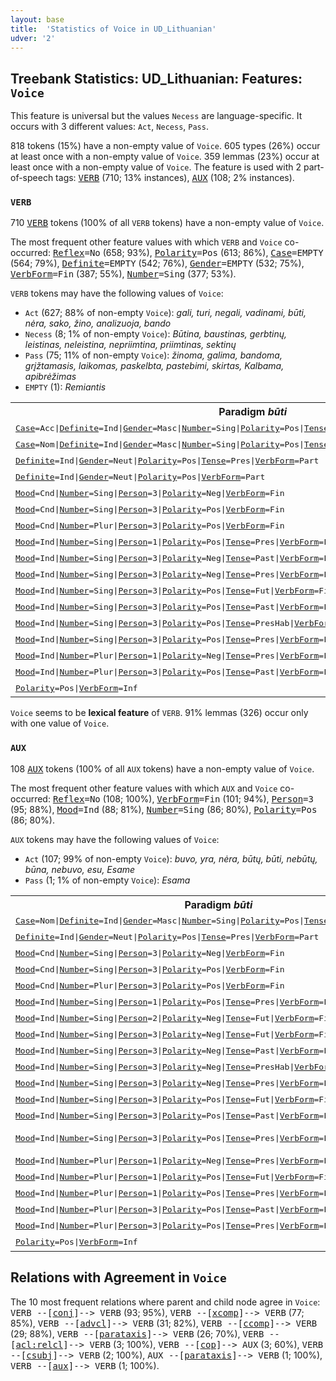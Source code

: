 ```yaml
---
layout: base
title:  'Statistics of Voice in UD_Lithuanian'
udver: '2'
---
```


## Treebank Statistics: UD_Lithuanian: Features: `Voice`

This feature is universal but the values `Necess` are language-specific.
It occurs with 3 different values: `Act`, `Necess`, `Pass`.

818 tokens (15%) have a non-empty value of `Voice`.
605 types (26%) occur at least once with a non-empty value of `Voice`.
359 lemmas (23%) occur at least once with a non-empty value of `Voice`.
The feature is used with 2 part-of-speech tags: <tt><a href="lt-pos-VERB.html">VERB</a></tt> (710; 13% instances), <tt><a href="lt-pos-AUX.html">AUX</a></tt> (108; 2% instances).

### `VERB`

710 <tt><a href="lt-pos-VERB.html">VERB</a></tt> tokens (100% of all `VERB` tokens) have a non-empty value of `Voice`.

The most frequent other feature values with which `VERB` and `Voice` co-occurred: <tt><a href="lt-feat-Reflex.html">Reflex</a></tt><tt>=No</tt> (658; 93%), <tt><a href="lt-feat-Polarity.html">Polarity</a></tt><tt>=Pos</tt> (613; 86%), <tt><a href="lt-feat-Case.html">Case</a></tt><tt>=EMPTY</tt> (564; 79%), <tt><a href="lt-feat-Definite.html">Definite</a></tt><tt>=EMPTY</tt> (542; 76%), <tt><a href="lt-feat-Gender.html">Gender</a></tt><tt>=EMPTY</tt> (532; 75%), <tt><a href="lt-feat-VerbForm.html">VerbForm</a></tt><tt>=Fin</tt> (387; 55%), <tt><a href="lt-feat-Number.html">Number</a></tt><tt>=Sing</tt> (377; 53%).

`VERB` tokens may have the following values of `Voice`:

* `Act` (627; 88% of non-empty `Voice`): <em>gali, turi, negali, vadinami, būti, nėra, sako, žino, analizuoja, bando</em>
* `Necess` (8; 1% of non-empty `Voice`): <em>Būtina, baustinas, gerbtinų, leistinas, neleistina, nepriimtina, priimtinas, sektinų</em>
* `Pass` (75; 11% of non-empty `Voice`): <em>žinoma, galima, bandoma, grįžtamasis, laikomas, paskelbta, pastebimi, skirtas, Kalbama, apibrėžimas</em>
* `EMPTY` (1): <em>Remiantis</em>

<table>
  <tr><th>Paradigm <i>būti</i></th><th><tt>Act</tt></th><th><tt>Pass</tt></th><th><tt>Necess</tt></th></tr>
  <tr><td><tt><tt><a href="lt-feat-Case.html">Case</a></tt><tt>=Acc</tt>|<tt><a href="lt-feat-Definite.html">Definite</a></tt><tt>=Ind</tt>|<tt><a href="lt-feat-Gender.html">Gender</a></tt><tt>=Masc</tt>|<tt><a href="lt-feat-Number.html">Number</a></tt><tt>=Sing</tt>|<tt><a href="lt-feat-Polarity.html">Polarity</a></tt><tt>=Pos</tt>|<tt><a href="lt-feat-Tense.html">Tense</a></tt><tt>=Pres</tt>|<tt><a href="lt-feat-VerbForm.html">VerbForm</a></tt><tt>=Part</tt></tt></td><td><em>esantį</em></td><td></td><td></td></tr>
  <tr><td><tt><tt><a href="lt-feat-Case.html">Case</a></tt><tt>=Nom</tt>|<tt><a href="lt-feat-Definite.html">Definite</a></tt><tt>=Ind</tt>|<tt><a href="lt-feat-Gender.html">Gender</a></tt><tt>=Masc</tt>|<tt><a href="lt-feat-Number.html">Number</a></tt><tt>=Sing</tt>|<tt><a href="lt-feat-Polarity.html">Polarity</a></tt><tt>=Pos</tt>|<tt><a href="lt-feat-Tense.html">Tense</a></tt><tt>=Past</tt>|<tt><a href="lt-feat-Variant.html">Variant</a></tt><tt>=Short</tt>|<tt><a href="lt-feat-VerbForm.html">VerbForm</a></tt><tt>=Part</tt></tt></td><td><em>buvęs</em></td><td></td><td></td></tr>
  <tr><td><tt><tt><a href="lt-feat-Definite.html">Definite</a></tt><tt>=Ind</tt>|<tt><a href="lt-feat-Gender.html">Gender</a></tt><tt>=Neut</tt>|<tt><a href="lt-feat-Polarity.html">Polarity</a></tt><tt>=Pos</tt>|<tt><a href="lt-feat-Tense.html">Tense</a></tt><tt>=Pres</tt>|<tt><a href="lt-feat-VerbForm.html">VerbForm</a></tt><tt>=Part</tt></tt></td><td></td><td><em>esama</em></td><td></td></tr>
  <tr><td><tt><tt><a href="lt-feat-Definite.html">Definite</a></tt><tt>=Ind</tt>|<tt><a href="lt-feat-Gender.html">Gender</a></tt><tt>=Neut</tt>|<tt><a href="lt-feat-Polarity.html">Polarity</a></tt><tt>=Pos</tt>|<tt><a href="lt-feat-VerbForm.html">VerbForm</a></tt><tt>=Part</tt></tt></td><td></td><td></td><td><em>Būtina</em></td></tr>
  <tr><td><tt><tt><a href="lt-feat-Mood.html">Mood</a></tt><tt>=Cnd</tt>|<tt><a href="lt-feat-Number.html">Number</a></tt><tt>=Sing</tt>|<tt><a href="lt-feat-Person.html">Person</a></tt><tt>=3</tt>|<tt><a href="lt-feat-Polarity.html">Polarity</a></tt><tt>=Neg</tt>|<tt><a href="lt-feat-VerbForm.html">VerbForm</a></tt><tt>=Fin</tt></tt></td><td><em>nebūtų</em></td><td></td><td></td></tr>
  <tr><td><tt><tt><a href="lt-feat-Mood.html">Mood</a></tt><tt>=Cnd</tt>|<tt><a href="lt-feat-Number.html">Number</a></tt><tt>=Sing</tt>|<tt><a href="lt-feat-Person.html">Person</a></tt><tt>=3</tt>|<tt><a href="lt-feat-Polarity.html">Polarity</a></tt><tt>=Pos</tt>|<tt><a href="lt-feat-VerbForm.html">VerbForm</a></tt><tt>=Fin</tt></tt></td><td><em>būtų</em></td><td></td><td></td></tr>
  <tr><td><tt><tt><a href="lt-feat-Mood.html">Mood</a></tt><tt>=Cnd</tt>|<tt><a href="lt-feat-Number.html">Number</a></tt><tt>=Plur</tt>|<tt><a href="lt-feat-Person.html">Person</a></tt><tt>=3</tt>|<tt><a href="lt-feat-Polarity.html">Polarity</a></tt><tt>=Pos</tt>|<tt><a href="lt-feat-VerbForm.html">VerbForm</a></tt><tt>=Fin</tt></tt></td><td><em>būtų</em></td><td></td><td></td></tr>
  <tr><td><tt><tt><a href="lt-feat-Mood.html">Mood</a></tt><tt>=Ind</tt>|<tt><a href="lt-feat-Number.html">Number</a></tt><tt>=Sing</tt>|<tt><a href="lt-feat-Person.html">Person</a></tt><tt>=1</tt>|<tt><a href="lt-feat-Polarity.html">Polarity</a></tt><tt>=Pos</tt>|<tt><a href="lt-feat-Tense.html">Tense</a></tt><tt>=Pres</tt>|<tt><a href="lt-feat-VerbForm.html">VerbForm</a></tt><tt>=Fin</tt></tt></td><td><em>Esu</em></td><td></td><td></td></tr>
  <tr><td><tt><tt><a href="lt-feat-Mood.html">Mood</a></tt><tt>=Ind</tt>|<tt><a href="lt-feat-Number.html">Number</a></tt><tt>=Sing</tt>|<tt><a href="lt-feat-Person.html">Person</a></tt><tt>=3</tt>|<tt><a href="lt-feat-Polarity.html">Polarity</a></tt><tt>=Neg</tt>|<tt><a href="lt-feat-Tense.html">Tense</a></tt><tt>=Past</tt>|<tt><a href="lt-feat-VerbForm.html">VerbForm</a></tt><tt>=Fin</tt></tt></td><td><em>nebuvo</em></td><td></td><td></td></tr>
  <tr><td><tt><tt><a href="lt-feat-Mood.html">Mood</a></tt><tt>=Ind</tt>|<tt><a href="lt-feat-Number.html">Number</a></tt><tt>=Sing</tt>|<tt><a href="lt-feat-Person.html">Person</a></tt><tt>=3</tt>|<tt><a href="lt-feat-Polarity.html">Polarity</a></tt><tt>=Neg</tt>|<tt><a href="lt-feat-Tense.html">Tense</a></tt><tt>=Pres</tt>|<tt><a href="lt-feat-VerbForm.html">VerbForm</a></tt><tt>=Fin</tt></tt></td><td><em>nėra</em></td><td></td><td></td></tr>
  <tr><td><tt><tt><a href="lt-feat-Mood.html">Mood</a></tt><tt>=Ind</tt>|<tt><a href="lt-feat-Number.html">Number</a></tt><tt>=Sing</tt>|<tt><a href="lt-feat-Person.html">Person</a></tt><tt>=3</tt>|<tt><a href="lt-feat-Polarity.html">Polarity</a></tt><tt>=Pos</tt>|<tt><a href="lt-feat-Tense.html">Tense</a></tt><tt>=Fut</tt>|<tt><a href="lt-feat-VerbForm.html">VerbForm</a></tt><tt>=Fin</tt></tt></td><td><em>bus</em></td><td></td><td></td></tr>
  <tr><td><tt><tt><a href="lt-feat-Mood.html">Mood</a></tt><tt>=Ind</tt>|<tt><a href="lt-feat-Number.html">Number</a></tt><tt>=Sing</tt>|<tt><a href="lt-feat-Person.html">Person</a></tt><tt>=3</tt>|<tt><a href="lt-feat-Polarity.html">Polarity</a></tt><tt>=Pos</tt>|<tt><a href="lt-feat-Tense.html">Tense</a></tt><tt>=Past</tt>|<tt><a href="lt-feat-VerbForm.html">VerbForm</a></tt><tt>=Fin</tt></tt></td><td><em>buvo</em></td><td></td><td></td></tr>
  <tr><td><tt><tt><a href="lt-feat-Mood.html">Mood</a></tt><tt>=Ind</tt>|<tt><a href="lt-feat-Number.html">Number</a></tt><tt>=Sing</tt>|<tt><a href="lt-feat-Person.html">Person</a></tt><tt>=3</tt>|<tt><a href="lt-feat-Polarity.html">Polarity</a></tt><tt>=Pos</tt>|<tt><a href="lt-feat-Tense.html">Tense</a></tt><tt>=PresHab</tt>|<tt><a href="lt-feat-VerbForm.html">VerbForm</a></tt><tt>=Fin</tt></tt></td><td><em>būna</em></td><td></td><td></td></tr>
  <tr><td><tt><tt><a href="lt-feat-Mood.html">Mood</a></tt><tt>=Ind</tt>|<tt><a href="lt-feat-Number.html">Number</a></tt><tt>=Sing</tt>|<tt><a href="lt-feat-Person.html">Person</a></tt><tt>=3</tt>|<tt><a href="lt-feat-Polarity.html">Polarity</a></tt><tt>=Pos</tt>|<tt><a href="lt-feat-Tense.html">Tense</a></tt><tt>=Pres</tt>|<tt><a href="lt-feat-VerbForm.html">VerbForm</a></tt><tt>=Fin</tt></tt></td><td><em>yra</em></td><td></td><td></td></tr>
  <tr><td><tt><tt><a href="lt-feat-Mood.html">Mood</a></tt><tt>=Ind</tt>|<tt><a href="lt-feat-Number.html">Number</a></tt><tt>=Plur</tt>|<tt><a href="lt-feat-Person.html">Person</a></tt><tt>=1</tt>|<tt><a href="lt-feat-Polarity.html">Polarity</a></tt><tt>=Neg</tt>|<tt><a href="lt-feat-Tense.html">Tense</a></tt><tt>=Pres</tt>|<tt><a href="lt-feat-VerbForm.html">VerbForm</a></tt><tt>=Fin</tt></tt></td><td><em>Nesame</em></td><td></td><td></td></tr>
  <tr><td><tt><tt><a href="lt-feat-Mood.html">Mood</a></tt><tt>=Ind</tt>|<tt><a href="lt-feat-Number.html">Number</a></tt><tt>=Plur</tt>|<tt><a href="lt-feat-Person.html">Person</a></tt><tt>=3</tt>|<tt><a href="lt-feat-Polarity.html">Polarity</a></tt><tt>=Pos</tt>|<tt><a href="lt-feat-Tense.html">Tense</a></tt><tt>=Past</tt>|<tt><a href="lt-feat-VerbForm.html">VerbForm</a></tt><tt>=Fin</tt></tt></td><td><em>buvo</em></td><td></td><td></td></tr>
  <tr><td><tt><tt><a href="lt-feat-Polarity.html">Polarity</a></tt><tt>=Pos</tt>|<tt><a href="lt-feat-VerbForm.html">VerbForm</a></tt><tt>=Inf</tt></tt></td><td><em>būti</em></td><td></td><td></td></tr>
</table>

`Voice` seems to be **lexical feature** of `VERB`. 91% lemmas (326) occur only with one value of `Voice`.

### `AUX`

108 <tt><a href="lt-pos-AUX.html">AUX</a></tt> tokens (100% of all `AUX` tokens) have a non-empty value of `Voice`.

The most frequent other feature values with which `AUX` and `Voice` co-occurred: <tt><a href="lt-feat-Reflex.html">Reflex</a></tt><tt>=No</tt> (108; 100%), <tt><a href="lt-feat-VerbForm.html">VerbForm</a></tt><tt>=Fin</tt> (101; 94%), <tt><a href="lt-feat-Person.html">Person</a></tt><tt>=3</tt> (95; 88%), <tt><a href="lt-feat-Mood.html">Mood</a></tt><tt>=Ind</tt> (88; 81%), <tt><a href="lt-feat-Number.html">Number</a></tt><tt>=Sing</tt> (86; 80%), <tt><a href="lt-feat-Polarity.html">Polarity</a></tt><tt>=Pos</tt> (86; 80%).

`AUX` tokens may have the following values of `Voice`:

* `Act` (107; 99% of non-empty `Voice`): <em>buvo, yra, nėra, būtų, būti, nebūtų, būna, nebuvo, esu, Esame</em>
* `Pass` (1; 1% of non-empty `Voice`): <em>Esama</em>

<table>
  <tr><th>Paradigm <i>būti</i></th><th><tt>Act</tt></th><th><tt>Pass</tt></th></tr>
  <tr><td><tt><tt><a href="lt-feat-Case.html">Case</a></tt><tt>=Nom</tt>|<tt><a href="lt-feat-Definite.html">Definite</a></tt><tt>=Ind</tt>|<tt><a href="lt-feat-Gender.html">Gender</a></tt><tt>=Masc</tt>|<tt><a href="lt-feat-Number.html">Number</a></tt><tt>=Sing</tt>|<tt><a href="lt-feat-Polarity.html">Polarity</a></tt><tt>=Pos</tt>|<tt><a href="lt-feat-Tense.html">Tense</a></tt><tt>=Pres</tt>|<tt><a href="lt-feat-VerbForm.html">VerbForm</a></tt><tt>=Part</tt></tt></td><td><em>esąs</em></td><td></td></tr>
  <tr><td><tt><tt><a href="lt-feat-Definite.html">Definite</a></tt><tt>=Ind</tt>|<tt><a href="lt-feat-Gender.html">Gender</a></tt><tt>=Neut</tt>|<tt><a href="lt-feat-Polarity.html">Polarity</a></tt><tt>=Pos</tt>|<tt><a href="lt-feat-Tense.html">Tense</a></tt><tt>=Pres</tt>|<tt><a href="lt-feat-VerbForm.html">VerbForm</a></tt><tt>=Part</tt></tt></td><td><em>esą</em></td><td><em>Esama</em></td></tr>
  <tr><td><tt><tt><a href="lt-feat-Mood.html">Mood</a></tt><tt>=Cnd</tt>|<tt><a href="lt-feat-Number.html">Number</a></tt><tt>=Sing</tt>|<tt><a href="lt-feat-Person.html">Person</a></tt><tt>=3</tt>|<tt><a href="lt-feat-Polarity.html">Polarity</a></tt><tt>=Neg</tt>|<tt><a href="lt-feat-VerbForm.html">VerbForm</a></tt><tt>=Fin</tt></tt></td><td><em>nebūtų</em></td><td></td></tr>
  <tr><td><tt><tt><a href="lt-feat-Mood.html">Mood</a></tt><tt>=Cnd</tt>|<tt><a href="lt-feat-Number.html">Number</a></tt><tt>=Sing</tt>|<tt><a href="lt-feat-Person.html">Person</a></tt><tt>=3</tt>|<tt><a href="lt-feat-Polarity.html">Polarity</a></tt><tt>=Pos</tt>|<tt><a href="lt-feat-VerbForm.html">VerbForm</a></tt><tt>=Fin</tt></tt></td><td><em>būtų</em></td><td></td></tr>
  <tr><td><tt><tt><a href="lt-feat-Mood.html">Mood</a></tt><tt>=Cnd</tt>|<tt><a href="lt-feat-Number.html">Number</a></tt><tt>=Plur</tt>|<tt><a href="lt-feat-Person.html">Person</a></tt><tt>=3</tt>|<tt><a href="lt-feat-Polarity.html">Polarity</a></tt><tt>=Pos</tt>|<tt><a href="lt-feat-VerbForm.html">VerbForm</a></tt><tt>=Fin</tt></tt></td><td><em>būtų</em></td><td></td></tr>
  <tr><td><tt><tt><a href="lt-feat-Mood.html">Mood</a></tt><tt>=Ind</tt>|<tt><a href="lt-feat-Number.html">Number</a></tt><tt>=Sing</tt>|<tt><a href="lt-feat-Person.html">Person</a></tt><tt>=1</tt>|<tt><a href="lt-feat-Polarity.html">Polarity</a></tt><tt>=Pos</tt>|<tt><a href="lt-feat-Tense.html">Tense</a></tt><tt>=Pres</tt>|<tt><a href="lt-feat-VerbForm.html">VerbForm</a></tt><tt>=Fin</tt></tt></td><td><em>esu</em></td><td></td></tr>
  <tr><td><tt><tt><a href="lt-feat-Mood.html">Mood</a></tt><tt>=Ind</tt>|<tt><a href="lt-feat-Number.html">Number</a></tt><tt>=Sing</tt>|<tt><a href="lt-feat-Person.html">Person</a></tt><tt>=2</tt>|<tt><a href="lt-feat-Polarity.html">Polarity</a></tt><tt>=Neg</tt>|<tt><a href="lt-feat-Tense.html">Tense</a></tt><tt>=Fut</tt>|<tt><a href="lt-feat-VerbForm.html">VerbForm</a></tt><tt>=Fin</tt></tt></td><td><em>nebūsi</em></td><td></td></tr>
  <tr><td><tt><tt><a href="lt-feat-Mood.html">Mood</a></tt><tt>=Ind</tt>|<tt><a href="lt-feat-Number.html">Number</a></tt><tt>=Sing</tt>|<tt><a href="lt-feat-Person.html">Person</a></tt><tt>=3</tt>|<tt><a href="lt-feat-Polarity.html">Polarity</a></tt><tt>=Neg</tt>|<tt><a href="lt-feat-Tense.html">Tense</a></tt><tt>=Fut</tt>|<tt><a href="lt-feat-VerbForm.html">VerbForm</a></tt><tt>=Fin</tt></tt></td><td><em>nebus</em></td><td></td></tr>
  <tr><td><tt><tt><a href="lt-feat-Mood.html">Mood</a></tt><tt>=Ind</tt>|<tt><a href="lt-feat-Number.html">Number</a></tt><tt>=Sing</tt>|<tt><a href="lt-feat-Person.html">Person</a></tt><tt>=3</tt>|<tt><a href="lt-feat-Polarity.html">Polarity</a></tt><tt>=Neg</tt>|<tt><a href="lt-feat-Tense.html">Tense</a></tt><tt>=Past</tt>|<tt><a href="lt-feat-VerbForm.html">VerbForm</a></tt><tt>=Fin</tt></tt></td><td><em>nebuvo</em></td><td></td></tr>
  <tr><td><tt><tt><a href="lt-feat-Mood.html">Mood</a></tt><tt>=Ind</tt>|<tt><a href="lt-feat-Number.html">Number</a></tt><tt>=Sing</tt>|<tt><a href="lt-feat-Person.html">Person</a></tt><tt>=3</tt>|<tt><a href="lt-feat-Polarity.html">Polarity</a></tt><tt>=Neg</tt>|<tt><a href="lt-feat-Tense.html">Tense</a></tt><tt>=PresHab</tt>|<tt><a href="lt-feat-VerbForm.html">VerbForm</a></tt><tt>=Fin</tt></tt></td><td><em>nebūna</em></td><td></td></tr>
  <tr><td><tt><tt><a href="lt-feat-Mood.html">Mood</a></tt><tt>=Ind</tt>|<tt><a href="lt-feat-Number.html">Number</a></tt><tt>=Sing</tt>|<tt><a href="lt-feat-Person.html">Person</a></tt><tt>=3</tt>|<tt><a href="lt-feat-Polarity.html">Polarity</a></tt><tt>=Neg</tt>|<tt><a href="lt-feat-Tense.html">Tense</a></tt><tt>=Pres</tt>|<tt><a href="lt-feat-VerbForm.html">VerbForm</a></tt><tt>=Fin</tt></tt></td><td><em>nėra</em></td><td></td></tr>
  <tr><td><tt><tt><a href="lt-feat-Mood.html">Mood</a></tt><tt>=Ind</tt>|<tt><a href="lt-feat-Number.html">Number</a></tt><tt>=Sing</tt>|<tt><a href="lt-feat-Person.html">Person</a></tt><tt>=3</tt>|<tt><a href="lt-feat-Polarity.html">Polarity</a></tt><tt>=Pos</tt>|<tt><a href="lt-feat-Tense.html">Tense</a></tt><tt>=Fut</tt>|<tt><a href="lt-feat-VerbForm.html">VerbForm</a></tt><tt>=Fin</tt></tt></td><td><em>bus</em></td><td></td></tr>
  <tr><td><tt><tt><a href="lt-feat-Mood.html">Mood</a></tt><tt>=Ind</tt>|<tt><a href="lt-feat-Number.html">Number</a></tt><tt>=Sing</tt>|<tt><a href="lt-feat-Person.html">Person</a></tt><tt>=3</tt>|<tt><a href="lt-feat-Polarity.html">Polarity</a></tt><tt>=Pos</tt>|<tt><a href="lt-feat-Tense.html">Tense</a></tt><tt>=Past</tt>|<tt><a href="lt-feat-VerbForm.html">VerbForm</a></tt><tt>=Fin</tt></tt></td><td><em>buvo</em></td><td></td></tr>
  <tr><td><tt><tt><a href="lt-feat-Mood.html">Mood</a></tt><tt>=Ind</tt>|<tt><a href="lt-feat-Number.html">Number</a></tt><tt>=Sing</tt>|<tt><a href="lt-feat-Person.html">Person</a></tt><tt>=3</tt>|<tt><a href="lt-feat-Polarity.html">Polarity</a></tt><tt>=Pos</tt>|<tt><a href="lt-feat-Tense.html">Tense</a></tt><tt>=Pres</tt>|<tt><a href="lt-feat-VerbForm.html">VerbForm</a></tt><tt>=Fin</tt></tt></td><td><em>yra, būna</em></td><td></td></tr>
  <tr><td><tt><tt><a href="lt-feat-Mood.html">Mood</a></tt><tt>=Ind</tt>|<tt><a href="lt-feat-Number.html">Number</a></tt><tt>=Plur</tt>|<tt><a href="lt-feat-Person.html">Person</a></tt><tt>=1</tt>|<tt><a href="lt-feat-Polarity.html">Polarity</a></tt><tt>=Neg</tt>|<tt><a href="lt-feat-Tense.html">Tense</a></tt><tt>=Pres</tt>|<tt><a href="lt-feat-VerbForm.html">VerbForm</a></tt><tt>=Fin</tt></tt></td><td><em>nesame</em></td><td></td></tr>
  <tr><td><tt><tt><a href="lt-feat-Mood.html">Mood</a></tt><tt>=Ind</tt>|<tt><a href="lt-feat-Number.html">Number</a></tt><tt>=Plur</tt>|<tt><a href="lt-feat-Person.html">Person</a></tt><tt>=1</tt>|<tt><a href="lt-feat-Polarity.html">Polarity</a></tt><tt>=Pos</tt>|<tt><a href="lt-feat-Tense.html">Tense</a></tt><tt>=Fut</tt>|<tt><a href="lt-feat-VerbForm.html">VerbForm</a></tt><tt>=Fin</tt></tt></td><td><em>būsime</em></td><td></td></tr>
  <tr><td><tt><tt><a href="lt-feat-Mood.html">Mood</a></tt><tt>=Ind</tt>|<tt><a href="lt-feat-Number.html">Number</a></tt><tt>=Plur</tt>|<tt><a href="lt-feat-Person.html">Person</a></tt><tt>=1</tt>|<tt><a href="lt-feat-Polarity.html">Polarity</a></tt><tt>=Pos</tt>|<tt><a href="lt-feat-Tense.html">Tense</a></tt><tt>=Pres</tt>|<tt><a href="lt-feat-VerbForm.html">VerbForm</a></tt><tt>=Fin</tt></tt></td><td><em>Esame</em></td><td></td></tr>
  <tr><td><tt><tt><a href="lt-feat-Mood.html">Mood</a></tt><tt>=Ind</tt>|<tt><a href="lt-feat-Number.html">Number</a></tt><tt>=Plur</tt>|<tt><a href="lt-feat-Person.html">Person</a></tt><tt>=3</tt>|<tt><a href="lt-feat-Polarity.html">Polarity</a></tt><tt>=Pos</tt>|<tt><a href="lt-feat-Tense.html">Tense</a></tt><tt>=Past</tt>|<tt><a href="lt-feat-VerbForm.html">VerbForm</a></tt><tt>=Fin</tt></tt></td><td><em>buvo</em></td><td></td></tr>
  <tr><td><tt><tt><a href="lt-feat-Mood.html">Mood</a></tt><tt>=Ind</tt>|<tt><a href="lt-feat-Number.html">Number</a></tt><tt>=Plur</tt>|<tt><a href="lt-feat-Person.html">Person</a></tt><tt>=3</tt>|<tt><a href="lt-feat-Polarity.html">Polarity</a></tt><tt>=Pos</tt>|<tt><a href="lt-feat-Tense.html">Tense</a></tt><tt>=Pres</tt>|<tt><a href="lt-feat-VerbForm.html">VerbForm</a></tt><tt>=Fin</tt></tt></td><td><em>yra</em></td><td></td></tr>
  <tr><td><tt><tt><a href="lt-feat-Polarity.html">Polarity</a></tt><tt>=Pos</tt>|<tt><a href="lt-feat-VerbForm.html">VerbForm</a></tt><tt>=Inf</tt></tt></td><td><em>būti</em></td><td></td></tr>
</table>

## Relations with Agreement in `Voice`

The 10 most frequent relations where parent and child node agree in `Voice`:
<tt>VERB --[<tt><a href="lt-dep-conj.html">conj</a></tt>]--> VERB</tt> (93; 95%),
<tt>VERB --[<tt><a href="lt-dep-xcomp.html">xcomp</a></tt>]--> VERB</tt> (77; 85%),
<tt>VERB --[<tt><a href="lt-dep-advcl.html">advcl</a></tt>]--> VERB</tt> (31; 82%),
<tt>VERB --[<tt><a href="lt-dep-ccomp.html">ccomp</a></tt>]--> VERB</tt> (29; 88%),
<tt>VERB --[<tt><a href="lt-dep-parataxis.html">parataxis</a></tt>]--> VERB</tt> (26; 70%),
<tt>VERB --[<tt><a href="lt-dep-acl-relcl.html">acl:relcl</a></tt>]--> VERB</tt> (3; 100%),
<tt>VERB --[<tt><a href="lt-dep-cop.html">cop</a></tt>]--> AUX</tt> (3; 60%),
<tt>VERB --[<tt><a href="lt-dep-csubj.html">csubj</a></tt>]--> VERB</tt> (2; 100%),
<tt>AUX --[<tt><a href="lt-dep-parataxis.html">parataxis</a></tt>]--> VERB</tt> (1; 100%),
<tt>VERB --[<tt><a href="lt-dep-aux.html">aux</a></tt>]--> VERB</tt> (1; 100%).

